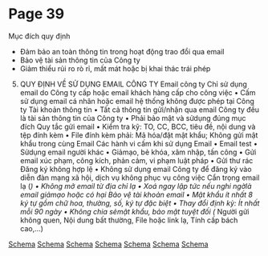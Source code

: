 # Page 39

Mục đích quy định
- Đảm bảo an toàn thông tin trong hoạt động trao đổi qua email
- Bảo vệ tài sản thông tin của Công ty
- Giảm thiểu rủi ro rò rỉ, mất mát hoặc bị khai thác trái phép
5. QUY ĐỊNH VỀ SỬ DỤNG EMAIL CÔNG TY
Email công ty
Chỉ sử dụng
email do
Công ty cấp
hoặc email
khách hàng
cấp cho công
việc
• Cấm sử dụng
email cá
nhân hoặc
email hệ
thống không
được phép tại
Công ty
Tài khoản
thông tin
• Tất cả thông
tin gửi/nhận
qua email
Công ty đều
là tài sản
thông tin của
Công ty
• Phải bảo mật
và sửdụng
đúng mục
đích
Quy tắc gửi
email
• Kiểm tra kỹ:
TO, CC,
BCC, tiêu đề,
nội dung và
tệp đính kèm
• File đính
kèm phải:
Mã hóa/đặt
mật khẩu;
Không gửi
mật khẩu
trong cùng
Email
Các hành vi
cấm khi sử
dụng Email
• Email test
• Sửdụng
email người
khác
• Giảmạo, bẻ
khóa, xâm
nhập, tấn
công
• Gửi email
xúc phạm,
công kích,
phản cảm, vi
phạm luật
pháp
• Gửi thư rác
Đăng ký không
hợp lệ
• Không sử
dụng email
Công ty để
đăng ký vào
diễn đàn
mạng xã hội,
dịch vụ
không phục
vụ công việc
Cẩn trọng
email lạ (*)
• Không mở
email từ địa
chỉ lạ
• Xoá ngay lập
tức nếu nghi
ngờlà email
giảmạo hoặc
có hại
Bảo vệ tài
khoản email
• Mật khẩu ít
nhất 8 ký tự
gồm chữ hoa,
thường, số,
ký tự đặc biệt
• Thay đổi
định kỳ: Ít
nhất mỗi 90
ngày
• Không chia
sẻmật khẩu,
bảo mật tuyệt
đối
(* Người gửi không quen, Nội dung bất thường, File hoặc link lạ,
Tính cấp bách cao,...)

[Schema](page_39_img_0.png)
[Schema](page_39_img_1.png)
[Schema](page_39_img_2.png)
[Schema](page_39_img_3.png)
[Schema](page_39_img_4.png)
[Schema](page_39_img_5.png)
[Schema](page_39_img_6.png)
